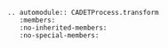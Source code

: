 ```{eval-rst}
.. automodule:: CADETProcess.transform
   :members:
   :no-inherited-members:
   :no-special-members:
```
